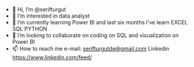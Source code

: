 - 👋 Hi, I’m @serifturgut
- 👀 I’m interested in data analyst
- 🌱 I’m currently learning  Power BI and last six months I've learn EXCEL SQL PYTHON
- 💞️ I’m looking to collaborate on coding on SQL and visualization on Power BI
- 📫 How to reach me e-mail: serifturgutde@gmail.com
                      Linkedin https://www.linkedin.com/feed/


<!---
serifturgut/serifturgut is a ✨ special ✨ repository because its `README.md` (this file) appears on your GitHub profile.
You can click the Preview link to take a look at your changes.
--->

